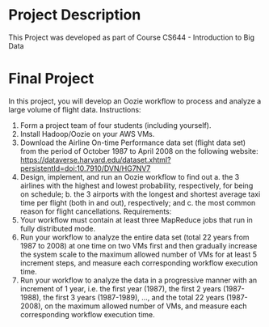 # Project Description
This Project was developed as part of Course CS644 - Introduction to Big Data

# Final Project
In this project, you will develop an Oozie workflow to process and analyze a large volume of flight 
data.
Instructions:
1. Form a project team of four students (including yourself).
2. Install Hadoop/Oozie on your AWS VMs.
3. Download  the  Airline  On-time  Performance  data  set  (flight  data  set)  from  the  period  of 
October 1987 to April 2008 on the following website:
https://dataverse.harvard.edu/dataset.xhtml?persistentId=doi:10.7910/DVN/HG7NV7
4. Design, implement, and run an Oozie workflow to find out
a. the  3  airlines  with  the  highest  and  lowest  probability,  respectively,  for  being  on 
schedule;
b. the  3  airports  with  the  longest  and  shortest  average  taxi  time  per  flight  (both  in  and 
out), respectively; and
c. the most common reason for flight cancellations.
Requirements:
1. Your workflow must contain at least three MapReduce jobs that run in fully distributed mode.
2. Run your workflow to analyze the entire data set (total 22 years from 1987 to 2008) at one 
time on two VMs first and then gradually increase the system scale to the maximum allowed 
number of VMs for at least 5 increment steps, and measure each corresponding workflow 
execution time.
3. Run your workflow to analyze the data in a progressive manner with an increment of 1 year, 
i.e. the first year (1987), the first 2 years (1987-1988), the first 3 years (1987-1989), ..., and 
the total 22 years (1987-2008), on the maximum allowed number of VMs, and measure each 
corresponding workflow execution time.